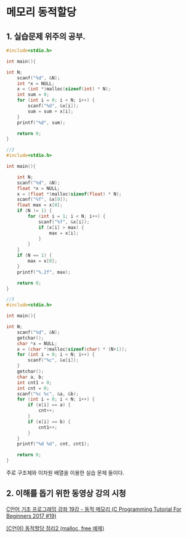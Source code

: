 # 메모리 동적할당

## 1. 실습문제 위주의 공부.

```c
#include<stdio.h>

int main(){

int N;
	scanf("%d", &N);
	int *x = NULL;
	x = (int *)malloc(sizeof(int) * N); 
	int sum = 0;
	for (int i = 0; i < N; i++) {
		scanf("%d", &x[i]);
		sum = sum + x[i];
	}
	printf("%d", sum);

	return 0;
}

//2
#include<stdio.h>

int main(){

	int N;
	scanf("%d", &N);
	float *x = NULL;
	x = (float *)malloc(sizeof(float) * N); 
	scanf("%f", &x[0]);
	float max = x[0];
	if (N != 1) {
		for (int i = 1; i < N; i++) {
			scanf("%f", &x[i]);
			if (x[i] > max) {
				max = x[i];
			}
		}
	}
	if (N == 1) {
		max = x[0];
	}
	printf("%.2f", max);

	return 0;
}

//3
#include<stdio.h>

int main(){

int N;
	scanf("%d", &N); 
	getchar();
	char *x = NULL;
	x = (char *)malloc(sizeof(char) * (N+1)); 
	for (int i = 0; i < N; i++) {
		scanf("%c", &x[i]);
	}
	getchar();
	char a, b;
	int cnt1 = 0;
	int cnt = 0;
	scanf("%c %c", &a, &b);
	for (int i = 0; i < N; i++) {
		if (x[i] == a) {
			cnt++;
		}
		if (x[i] == b) {
			cnt1++;
		}
	}
	printf("%d %d", cnt, cnt1);

	return 0;
}
```

주로 구조체와 이차원 배열을 이용한 실습 문제 들이다. 

## 2. 이해를 돕기 위한 동영상 강의 시청

[C언어 기초 프로그래밍 강좌 19강 - 동적 메모리 (C Programming Tutorial For Beginners 2017 #19)](https://www.youtube.com/watch?v=bEkAckPDHkM)

[[C언어] 동적할당 정리2 (malloc, free 예제)](https://blockdmask.tistory.com/290)
